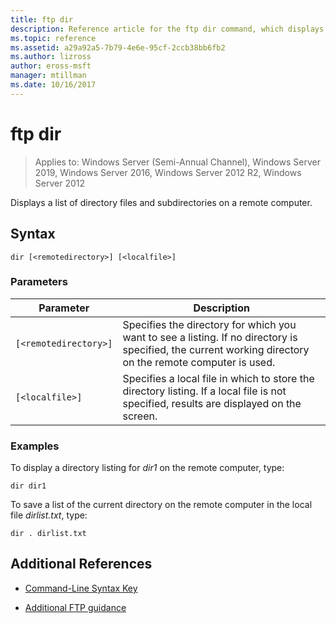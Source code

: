 ```yaml
---
title: ftp dir
description: Reference article for the ftp dir command, which displays a list of directory files and subdirectories on a remote computer.
ms.topic: reference
ms.assetid: a29a92a5-7b79-4e6e-95cf-2ccb38bb6fb2
ms.author: lizross
author: eross-msft
manager: mtillman
ms.date: 10/16/2017
---
```


# ftp dir

> Applies to: Windows Server (Semi-Annual Channel), Windows Server 2019, Windows Server 2016, Windows Server 2012 R2, Windows Server 2012

Displays a list of directory files and subdirectories on a remote computer.

## Syntax

```
dir [<remotedirectory>] [<localfile>]
```

### Parameters

| Parameter | Description |
| ------- | -------- |
| `[<remotedirectory>]` | Specifies the directory for which you want to see a listing. If no directory is specified, the current working directory on the remote computer is used. |
| `[<localfile>]` | Specifies a local file in which to store the directory listing. If a local file is not specified, results are displayed on the screen. |

### Examples

To display a directory listing for *dir1* on the remote computer, type:

```
dir dir1
```

To save a list of the current directory on the remote computer in the local file *dirlist.txt*, type:

```
dir . dirlist.txt
```

## Additional References

- [Command-Line Syntax Key](command-line-syntax-key.md)

- [Additional FTP guidance](/previous-versions/orphan-topics/ws.10/cc756013(v=ws.10))
